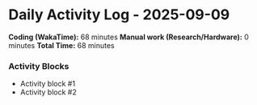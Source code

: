 # Daily Activity Log - 2025-09-09

**Coding (WakaTime):** 68 minutes
**Manual work (Research/Hardware):** 0 minutes
**Total Time:** 68 minutes

### Activity Blocks
- Activity block #1
- Activity block #2
